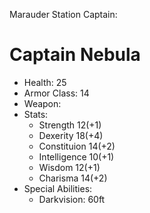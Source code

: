 Marauder Station Captain:
# Captain Nebula

 * Health: 25
 * Armor Class: 14
 * Weapon: 
 * Stats:
    - Strength 12(+1)
    - Dexerity 18(+4)
    - Constituion 14(+2)
    - Intelligence 10(+1)
    - Wisdom 12(+1)
    - Charisma 14(+2)
 * Special Abilities:
    - Darkvision: 60ft